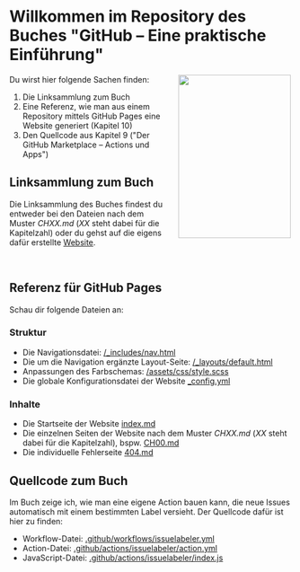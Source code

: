 # Willkommen im Repository des Buches "GitHub – Eine praktische Einführung"

<img align="left" width="200" height="291" src="https://githubbuch.github.io/assets/images/Buchcover_200.jpg" style="float: right; margin-left: 25px; margin-bottom: 15px;">

Du wirst hier folgende Sachen finden:

1. Die Linksammlung zum Buch
2. Eine Referenz, wie man aus einem Repository mittels GitHub Pages eine Website generiert (Kapitel 10)
3. Den Quellcode aus Kapitel 9 ("Der GitHub Marketplace – Actions und Apps")

## Linksammlung zum Buch

Die Linksammlung des Buches findest du entweder bei den Dateien nach dem Muster *CHXX.md* (*XX* steht dabei für die Kapitelzahl) oder du gehst auf die eigens dafür erstellte [Website](https://githubbuch.github.io).

<br>

## Referenz für GitHub Pages

Schau dir folgende Dateien an:

### Struktur
* Die Navigationsdatei: [/_includes/nav.html](/_includes/nav.html)
* Die um die Navigation ergänzte Layout-Seite: [/_layouts/default.html](/_layouts/default.html)
* Anpassungen des Farbschemas: [/assets/css/style.scss](/assets/css/style.scss)
* Die globale Konfigurationsdatei der Website [_config.yml](_config.yml)

### Inhalte
* Die Startseite der Website [index.md](index.md)
* Die einzelnen Seiten der Website nach dem Muster *CHXX.md* (*XX* steht dabei für die Kapitelzahl), bspw. [CH00.md](CH00.md)
* Die individuelle Fehlerseite [404.md](404.md)

## Quellcode zum Buch

Im Buch zeige ich, wie man eine eigene Action bauen kann, die neue Issues automatisch mit einem bestimmten Label versieht. Der Quellcode dafür ist hier zu finden:

* Workflow-Datei: [.github/workflows/issuelabeler.yml](.github/workflows/issuelabeler.yml)
* Action-Datei: [.github/actions/issuelabeler/action.yml](.github/actions/issuelabeler/action.yml)
* JavaScript-Datei: [.github/actions/issuelabeler/index.js](.github/actions/issuelabeler/index.js)
